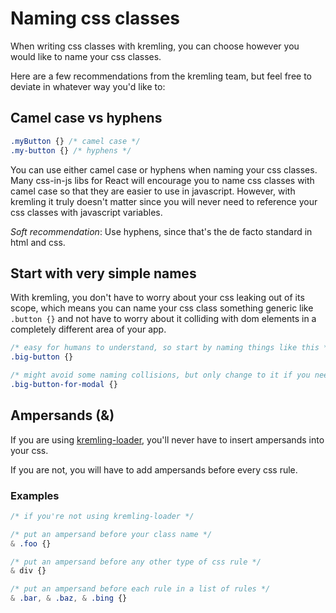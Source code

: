 # Naming css classes
When writing css classes with kremling, you can choose however you would like to name your css classes.

Here are a few recommendations from the kremling team, but feel free to deviate in whatever way you'd like to:

## Camel case vs hyphens
```css
.myButton {} /* camel case */
.my-button {} /* hyphens */
```

You can use either camel case or hyphens when naming your css classes. Many css-in-js libs for React
will encourage you to name css classes with camel case so that they are easier to use in javascript. However, with
kremling it truly doesn't matter since you will never need to reference your css classes with javascript variables.

*Soft recommendation*: Use hyphens, since that's the de facto standard in html and css.

## Start with very simple names
With kremling, you don't have to worry about your css leaking out of its scope, which means you can
name your css class something generic like `.button {}` and not have to worry about it colliding with
dom elements in a completely different area of your app.

```css
/* easy for humans to understand, so start by naming things like this */
.big-button {}

/* might avoid some naming collisions, but only change to it if you need to */
.big-button-for-modal {}
```

## Ampersands (&)
If you are using [kremling-loader](/walkthrough/kremling-loader.md), you'll never have to insert ampersands into your css.

If you are not, you will have to add ampersands before every css rule.

### Examples
```css
/* if you're not using kremling-loader */

/* put an ampersand before your class name */
& .foo {}

/* put an ampersand before any other type of css rule */
& div {}

/* put an ampersand before each rule in a list of rules */
& .bar, & .baz, & .bing {}
```

